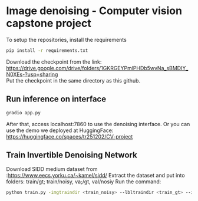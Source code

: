 # Image denoising - Computer vision capstone project
To setup the repositories, install the requirements
```sh
pip install -r requirements.txt
```
Download the checkpoint from the link: https://drive.google.com/drive/folders/1GKRGEYPmlPHDb5wvNa_sBMDIY_N0XEs-?usp=sharing  
Put the checkpoint in the same directory as this github.
## Run inference on interface
```sh
gradio app.py
```
After that, access localhost:7860 to use the denoising interface.
Or you can use the demo we deployed at HuggingFace: https://huggingface.co/spaces/tr251202/CV-project

## Train Invertible Denoising Network
Download SIDD medium dataset from :https://www.eecs.yorku.ca/~kamel/sidd/
Extract the dataset and put into folders: train/gt; train/noisy, va;/gt, val/nosiy
Run the command:
```sh
python train.py -imgtraindir <train_noisy> --lbltraindir <train_gt> --imgvaldir <val_noisy> --lblvaldir <val_gt>
```